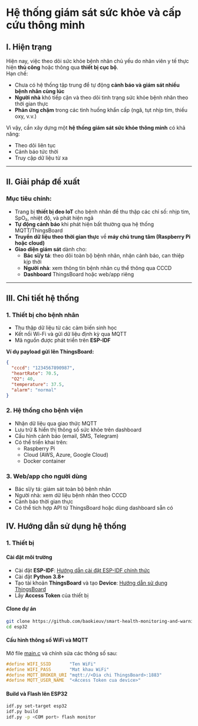 # Hệ thống giám sát sức khỏe và cấp cứu thông minh

## I. Hiện trạng

Hiện nay, việc theo dõi sức khỏe bệnh nhân chủ yếu do nhân viên y tế thực hiện **thủ công** hoặc thông qua **thiết bị cục bộ**.  
Hạn chế:
- Chưa có hệ thống tập trung để tự động **cảnh báo và giám sát nhiều bệnh nhân cùng lúc**  
- **Người nhà** khó tiếp cận và theo dõi tình trạng sức khỏe bệnh nhân theo thời gian thực  
- **Phản ứng chậm** trong các tình huống khẩn cấp (ngã, tụt nhịp tim, thiếu oxy, v.v.)

Vì vậy, cần xây dựng một **hệ thống giám sát sức khỏe thông minh** có khả năng:
- Theo dõi liên tục
- Cảnh báo tức thời
- Truy cập dữ liệu từ xa

---

## II. Giải pháp đề xuất

### Mục tiêu chính:
- Trang bị **thiết bị đeo IoT** cho bệnh nhân để thu thập các chỉ số: nhịp tim, SpO₂, nhiệt độ, và phát hiện ngã  
- **Tự động cảnh báo** khi phát hiện bất thường qua hệ thống MQTT/ThingsBoard  
- **Truyền dữ liệu theo thời gian thực** về **máy chủ trung tâm (Raspberry Pi hoặc cloud)**  
- **Giao diện giám sát** dành cho:
  - **Bác sĩ/y tá**: theo dõi toàn bộ bệnh nhân, nhận cảnh báo, can thiệp kịp thời  
  - **Người nhà**: xem thông tin bệnh nhân cụ thể thông qua CCCD  
  - **Dashboard** ThingsBoard hoặc web/app riêng  

---
## III. Chi tiết hệ thống
### 1. Thiết bị cho bệnh nhân

- Thu thập dữ liệu từ các cảm biến sinh học  
- Kết nối Wi-Fi và gửi dữ liệu định kỳ qua MQTT  
- Mã nguồn được phát triển trên **ESP-IDF**

**Ví dụ payload gửi lên ThingsBoard:**
```json
{
  "cccd": "1234567890987",
  "heartRate": 70.5,
  "O2": 40,
  "temperature": 37.5,
  "alarm": "normal"
}
```

### 2. Hệ thống cho bệnh viện

- Nhận dữ liệu qua giao thức MQTT
- Lưu trữ & hiển thị thông số sức khỏe trên dashboard
- Cấu hình cảnh báo (email, SMS, Telegram)
- Có thể triển khai trên:
  - Raspberry Pi
  - Cloud (AWS, Azure, Google Cloud)
  - Docker container

### 3. Web/app cho người dùng

- Bác sĩ/y tá: giám sát toàn bộ bệnh nhân
- Người nhà: xem dữ liệu bệnh nhân theo CCCD
- Cảnh báo thời gian thực
- Có thể tích hợp API từ ThingsBoard hoặc dùng dashboard sẵn có

## IV. Hướng dẫn sử dụng hệ thống
### 1. Thiết bị

#### Cài đặt môi trường
- Cài đặt **ESP-IDF**: [Hướng dẫn cài đặt ESP-IDF chính thức](https://docs.espressif.com/projects/esp-idf/en/latest/esp32/get-started/)
- Cài đặt **Python 3.8+**
- Tạo tài khoản **ThingsBoard** và tạo **Device**: [Hướng dẫn sử dụng ThingsBoard](https://docs.google.com/document/d/1lUEHkdseESF9-TEnLqJxWDx3g02dIIZYxRGIfbPn5dw/edit?usp=sharing)
- Lấy **Access Token** của thiết bị

#### Clone dự án

```bash
git clone https://github.com/baokieuv/smart-health-monitoring-and-warning-system
cd esp32
```

#### Cấu hình thông số WiFi và MQTT

Mở file [main.c](https://github.com/baokieuv/smart-health-monitoring-and-warning-system/blob/main/esp32/main/main.c) và chỉnh sửa các thông số sau:
```c
#define WIFI_SSID       "Ten WiFi"
#define WIFI_PASS       "Mat khau WiFi"
#define MQTT_BROKER_URI "mqtt://<Dia chi ThingsBoard>:1883"
#define MQTT_USER_NAME  "<Access Token cua device>"
```

#### Build và Flash lên ESP32
```bash
idf.py set-target esp32
idf.py build
idf.py -p <COM port> flash monitor
```
